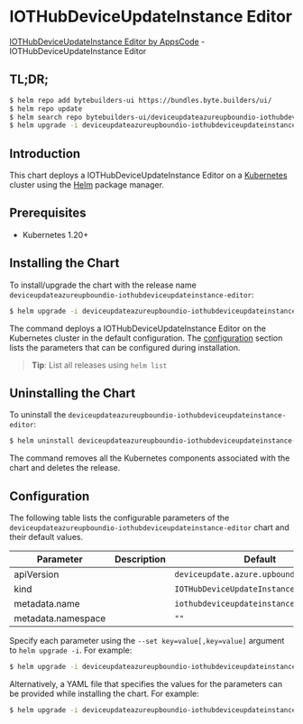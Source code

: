 # IOTHubDeviceUpdateInstance Editor

[IOTHubDeviceUpdateInstance Editor by AppsCode](https://byte.builders) - IOTHubDeviceUpdateInstance Editor

## TL;DR;

```bash
$ helm repo add bytebuilders-ui https://bundles.byte.builders/ui/
$ helm repo update
$ helm search repo bytebuilders-ui/deviceupdateazureupboundio-iothubdeviceupdateinstance-editor --version=v0.4.18
$ helm upgrade -i deviceupdateazureupboundio-iothubdeviceupdateinstance-editor bytebuilders-ui/deviceupdateazureupboundio-iothubdeviceupdateinstance-editor -n default --create-namespace --version=v0.4.18
```

## Introduction

This chart deploys a IOTHubDeviceUpdateInstance Editor on a [Kubernetes](http://kubernetes.io) cluster using the [Helm](https://helm.sh) package manager.

## Prerequisites

- Kubernetes 1.20+

## Installing the Chart

To install/upgrade the chart with the release name `deviceupdateazureupboundio-iothubdeviceupdateinstance-editor`:

```bash
$ helm upgrade -i deviceupdateazureupboundio-iothubdeviceupdateinstance-editor bytebuilders-ui/deviceupdateazureupboundio-iothubdeviceupdateinstance-editor -n default --create-namespace --version=v0.4.18
```

The command deploys a IOTHubDeviceUpdateInstance Editor on the Kubernetes cluster in the default configuration. The [configuration](#configuration) section lists the parameters that can be configured during installation.

> **Tip**: List all releases using `helm list`

## Uninstalling the Chart

To uninstall the `deviceupdateazureupboundio-iothubdeviceupdateinstance-editor`:

```bash
$ helm uninstall deviceupdateazureupboundio-iothubdeviceupdateinstance-editor -n default
```

The command removes all the Kubernetes components associated with the chart and deletes the release.

## Configuration

The following table lists the configurable parameters of the `deviceupdateazureupboundio-iothubdeviceupdateinstance-editor` chart and their default values.

|     Parameter      | Description |                      Default                       |
|--------------------|-------------|----------------------------------------------------|
| apiVersion         |             | <code>deviceupdate.azure.upbound.io/v1beta1</code> |
| kind               |             | <code>IOTHubDeviceUpdateInstance</code>            |
| metadata.name      |             | <code>iothubdeviceupdateinstance</code>            |
| metadata.namespace |             | <code>""</code>                                    |


Specify each parameter using the `--set key=value[,key=value]` argument to `helm upgrade -i`. For example:

```bash
$ helm upgrade -i deviceupdateazureupboundio-iothubdeviceupdateinstance-editor bytebuilders-ui/deviceupdateazureupboundio-iothubdeviceupdateinstance-editor -n default --create-namespace --version=v0.4.18 --set apiVersion=deviceupdate.azure.upbound.io/v1beta1
```

Alternatively, a YAML file that specifies the values for the parameters can be provided while
installing the chart. For example:

```bash
$ helm upgrade -i deviceupdateazureupboundio-iothubdeviceupdateinstance-editor bytebuilders-ui/deviceupdateazureupboundio-iothubdeviceupdateinstance-editor -n default --create-namespace --version=v0.4.18 --values values.yaml
```
